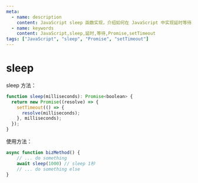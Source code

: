 ```yaml
---
meta:
  - name: description
    content: JavaScript sleep 函数实现，介绍如何在 JavaScript 中实现延时等待功能
  - name: keywords
    content: JavaScript,sleep,延时,等待,Promise,setTimeout
tags: ["JavaScript", "sleep", "Promise", "setTimeout"]
---
```


# sleep


sleep 方法：

```js
function sleep(milliseconds): Promise<boolean> {
  return new Promise((resolve) => {
    setTimeout(() => {
      resolve(milliseconds);
    }, milliseconds);
  });
}
```

使用方法：

```js
async function bizMethod() {
    // ... do something
    await sleep(1000) // sleep 1秒
    // ... do something else
}
```


